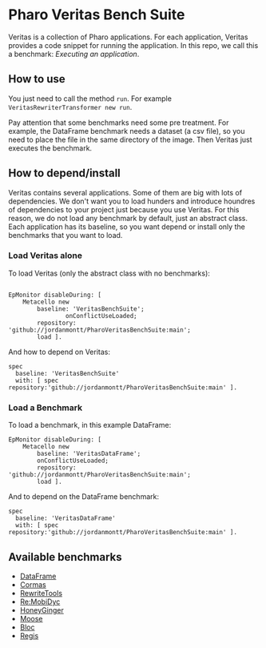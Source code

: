 # Pharo Veritas Bench Suite

Veritas is a collection of Pharo applications. For each application, Veritas provides a code snippet for running the application. In this repo, we call this a benchmark: *Executing an application*.

## How to use

You just need to call the method `run`. For example `VeritasRewriterTransformer new run`.

Pay attention that some benchmarks need some pre treatment. For example, the DataFrame benchmark needs a dataset (a csv file), so you need to place the file in the same directory of the image. Then Veritas just executes the benchmark.

## How to depend/install

Veritas contains several applications. Some of them are big with lots of dependencies. We don't want you to load hunders and introduce houndres of dependencies to your project just because you use Veritas. For this reason, we do not load any benchmark by default, just an abstract class. Each application has its baseline, so you want depend or install only the benchmarks that you want to load.

### Load Veritas alone

To load Veritas (only the abstract class with no benchmarks):

```st

EpMonitor disableDuring: [
    Metacello new
        baseline: 'VeritasBenchSuite';
                onConflictUseLoaded;
        repository: 'github://jordanmontt/PharoVeritasBenchSuite:main';
        load ].
```

And how to depend on Veritas:

```st
spec
  baseline: 'VeritasBenchSuite'
  with: [ spec repository:'github://jordanmontt/PharoVeritasBenchSuite:main' ].
```

### Load a Benchmark

To load a benchmark, in this example DataFrame:


```st
EpMonitor disableDuring: [
    Metacello new
        baseline: 'VeritasDataFrame';
		onConflictUseLoaded;
        repository: 'github://jordanmontt/PharoVeritasBenchSuite:main';
        load ].
```

And to depend on the DataFrame benchmark:

```st
spec
  baseline: 'VeritasDataFrame'
  with: [ spec repository:'github://jordanmontt/PharoVeritasBenchSuite:main' ].
```

## Available benchmarks

- [DataFrame](https://github.com/PolyMathOrg/DataFrame)
- [Cormas](https://github.com/cormas/cormas)
- [RewriteTools](https://github.com/jordanmontt/RewriteToolsSet)
- [Re:MobiDyc](https://github.com/ReMobidyc/ReMobidyc)
- [HoneyGinger](https://github.com/tomooda/HoneyGinger/)
- [Moose](https://github.com/moosetechnology/Moose)
- [Bloc](https://github.com/pharo-graphics/Bloc)
- [Regis](https://github.com/ESUG/Regis)
